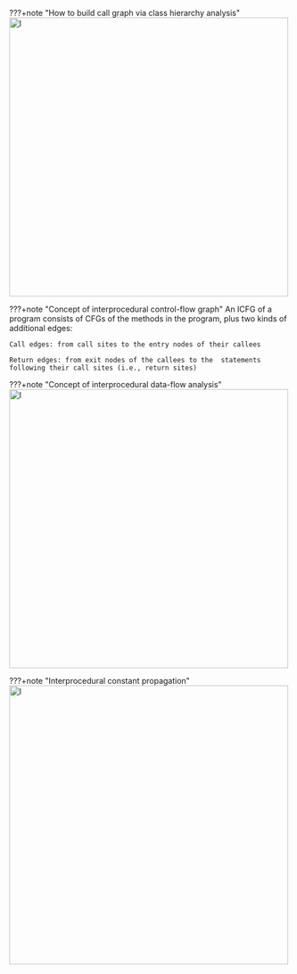 ???+note "How to build call graph via class hierarchy analysis"
    <img src="../img/CHA.png" alt="l" style="width:500px;"/>


???+note "Concept of interprocedural control-flow graph"
    An ICFG of a program consists of CFGs of the methods in the program, plus two kinds of additional edges:

    Call edges: from call sites to the entry nodes of their callees
    
    Return edges: from exit nodes of the callees to the  statements following their call sites (i.e., return sites)



???+note "Concept of interprocedural data-flow analysis"
    <img src="../img/P30.png" alt="l" style="width:500px;"/>



???+note "Interprocedural constant propagation"
    <img src="../img/P31.png" alt="l" style="width:500px;"/>
